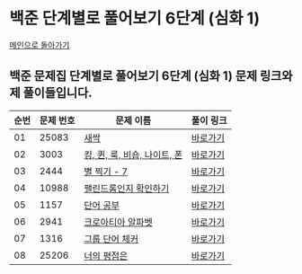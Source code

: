 # 백준 단계별로 풀어보기 6단계 (심화 1)

[메인으로 돌아가기](https://github.com/younjun1234/Baekjoon/tree/main)

## 백준 문제집 단계별로 풀어보기 6단계 (심화 1) 문제 링크와 제 풀이들입니다.

| 순번 | 문제 번호 | 문제 이름 | 풀이 링크 |
|----------|----------|----------|----------|
| 01 | 25083 | 	[새싹](https://www.acmicpc.net/problem/25083) | [바로가기](https://github.com/younjun1234/Baekjoon/blob/main/%EC%8B%AC%ED%99%941/%EC%83%88%EC%8B%B9.java) |
| 02 | 3003 | 	[킹, 퀸, 룩, 비숍, 나이트, 폰](https://www.acmicpc.net/problem/3003) | [바로가기](https://github.com/younjun1234/Baekjoon/blob/main/%EC%8B%AC%ED%99%941/%ED%82%B9%2C%20%ED%80%B8%2C%20%EB%A3%A9%2C%20%EB%B9%84%EC%88%8D%2C%20%EB%82%98%EC%9D%B4%ED%8A%B8%2C%20%ED%8F%B0.java) |
| 03 | 2444 | 	[별 찍기 - 7](https://www.acmicpc.net/problem/2444) | [바로가기](https://github.com/younjun1234/Baekjoon/blob/main/%EC%8B%AC%ED%99%941/%EB%B3%84%20%EC%B0%8D%EA%B8%B0-7.java) |
| 04 | 10988 | 	[팰린드롬인지 확인하기](https://www.acmicpc.net/problem/10988) | [바로가기](https://github.com/younjun1234/Baekjoon/blob/main/%EC%8B%AC%ED%99%941/%ED%8C%B0%EB%A6%B0%EB%93%9C%EB%A1%AC%EC%9D%B8%EC%A7%80%20%ED%99%95%EC%9D%B8%ED%95%98%EA%B8%B0.java) |
| 05 | 1157 | 	[단어 공부](https://www.acmicpc.net/problem/1157) | [바로가기](https://github.com/younjun1234/Baekjoon/blob/main/%EC%8B%AC%ED%99%941/%EB%8B%A8%EC%96%B4%20%EA%B3%B5%EB%B6%80.java) |
| 06 | 2941 | 	[크로아티아 알파벳](https://www.acmicpc.net/problem/2941) | [바로가기](https://github.com/younjun1234/Baekjoon/blob/main/%EC%8B%AC%ED%99%941/%ED%81%AC%EB%A1%9C%EC%95%84%ED%8B%B0%EC%95%84%20%EC%95%8C%ED%8C%8C%EB%B2%B3.java) |
| 07 | 1316 | 	[그룹 단어 체커](https://www.acmicpc.net/problem/1316) | [바로가기](https://github.com/younjun1234/Baekjoon/blob/main/%EC%8B%AC%ED%99%941/%EA%B7%B8%EB%A3%B9%20%EB%8B%A8%EC%96%B4%20%EC%B2%B4%EC%BB%A4.java) |
| 08 | 25206 | 	[너의 평점은](https://www.acmicpc.net/problem/25206) | [바로가기](https://github.com/younjun1234/Baekjoon/blob/main/%EC%8B%AC%ED%99%941/%EB%84%88%EC%9D%98%20%ED%8F%89%EC%A0%90%EC%9D%80.java) |

